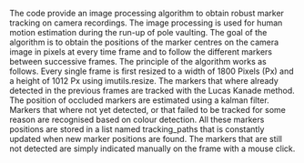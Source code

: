 The code provide an image processing algorithm to obtain
robust marker tracking on camera recordings. The image processing is used for human motion estimation during the run-up of pole vaulting.
The goal of the algorithm is to obtain the positions
of the marker centres on the camera image in pixels at every time frame and to follow the
different markers between successive frames. The principle of the algorithm
works as follows. Every single frame is first resized to a width of 1800 Pixels (Px)
and a height of 1012 Px using imutils.resize. The markers that where already detected in the
previous frames are tracked with the Lucas Kanade method. The position
of occluded markers are estimated using a kalman filter. Markers that where
not yet detected, or that failed to be tracked for some reason are recognised based
on colour detection. All these markers positions are stored in a list named
tracking_paths that is constantly updated when new marker positions are found. The
markers that are still not detected are simply indicated manually on the frame with
a mouse click. 
